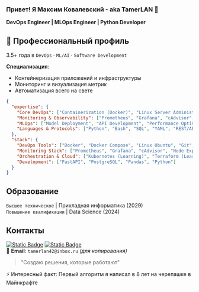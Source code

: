 ### Привет! Я Максим Ковалевский - aka TamerLAN 👋 

**DevOps Engineer | MLOps Engineer | Python Developer**

## 💼 Профессиональный профиль
3.5+ года в `DevOps` · `ML/AI` · `Software Development`  

**Специализация**:  
- Контейнеризация приложений и инфраструктуры
- Мониторинг и визуализация метрик
- Автоматизация всего на свете

```json
{
  "expertise": {
    "Core DevOps": ["Containerization (Docker)", "Linux Server Administration", "Gitlab CI/CD Pipelines"],
    "Monitoring & Observability": ["Prometheus", "Grafana", "cAdvisor", "Node Exporter", "Alerting"],
    "MLOps": ["Model Deployment", "API Development", "Performance Optimization"],
    "Languages & Protocols": ["Python", "Bash", "SQL", "YAML", "REST/API"]
  },
  "stack": {
    "DevOps Tools": ["Docker", "Docker Compose", "Linux Ubuntu", "Git", "Nginx"],
    "Monitoring Stack": ["Prometheus", "Grafana", "cAdvisor", "Node Exporter"],
    "Orchestration & Cloud": ["Kubernetes (Learning)", "Terraform (Learning)"],
    "Development": ["FastAPI", "PostgreSQL", "Pandas", "Python"]
  }
}
```
## Образование
`Высшее техническое` | Прикладная информатика (2029)  
`Повышение квалификации` | Data Science (2024)  

## Контакты
[![Static Badge](https://img.shields.io/badge/Telegram-@TamerLAN427-blue)](https://t.me/TamerLAN427)
[![Static Badge](https://img.shields.io/badge/📧Email-tamerlan42@inbox.ru-orange)](mailto:tamerlan42@inbox.ru)  
📧 **Email**: `tamerlan42@inbox.ru` *(для копирования)*  
> "Создаю решения, которые работают"

⚡ Интересный факт: Первый алгоритм я написал в 8 лет на черепашке в Майнкрафте
